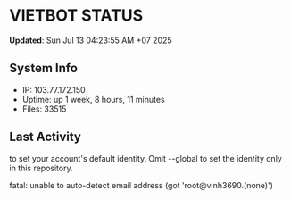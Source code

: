 # VIETBOT STATUS
**Updated**: Sun Jul 13 04:23:55 AM +07 2025

## System Info
- IP: 103.77.172.150
- Uptime: up 1 week, 8 hours, 11 minutes
- Files: 33515

## Last Activity

to set your account's default identity.
Omit --global to set the identity only in this repository.

fatal: unable to auto-detect email address (got 'root@vinh3690.(none)')
